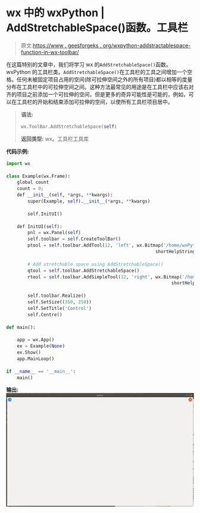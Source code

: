 # wx 中的 wxPython | AddStretchableSpace()函数。工具栏

> 原文:[https://www . geesforgeks . org/wxpython-addstractablespace-function-in-wx-toolbar/](https://www.geeksforgeeks.org/wxpython-addstretchablespace-function-in-wx-toolbar/)

在这篇特别的文章中，我们将学习 wx 的`AddStretchableSpace()`函数。wxPython 的工具栏类。`AddStretchableSpace()`在工具栏的工具之间增加一个空格。任何未被固定项目占用的空间(除可拉伸空间之外的所有项目)都以相等的度量分布在工具栏中的可拉伸空间之间。这种方法最常见的用途是在工具栏中应该右对齐的项目之前添加一个可拉伸的空间，但是更多的奇异可能性是可能的，例如，可以在工具栏的开始和结束添加可拉伸的空间，以使所有工具栏项目居中。

> **语法:**
> 
> ```py
> wx.ToolBar.AddStretchableSpace(self)
> 
> ```
> 
> **返回类型:** wx。工具栏工具库

**代码示例:**

```py
import wx

class Example(wx.Frame):
    global count
    count = 0;
    def __init__(self, *args, **kwargs):
        super(Example, self).__init__(*args, **kwargs)

        self.InitUI()

    def InitUI(self):
        pnl = wx.Panel(self)
        self.toolbar = self.CreateToolBar()
        ptool = self.toolbar.AddTool(12, 'left', wx.Bitmap('/home/wxPython/right.png'), 
                                                        shortHelpString ="Simple Tool")

        # Add stretchable space using AddStretchableSpace()
        qtool = self.toolbar.AddStretchableSpace()
        rtool = self.toolbar.AddSimpleTool(12, 'right', wx.Bitmap('/home/wxPython/wrong.png'),
                                                              shortHelpString ="Simple Tool")

        self.toolbar.Realize()
        self.SetSize((350, 250))
        self.SetTitle('Control')
        self.Centre()

def main():

    app = wx.App()
    ex = Example(None)
    ex.Show()
    app.MainLoop()

if __name__ == '__main__':
    main()
```

**输出:**
![](img/8998853720bf90653856a67330f547ef.png)